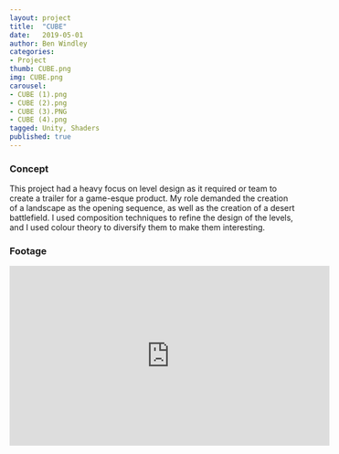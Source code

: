 ```yaml
---
layout: project
title:  "CUBE"
date:   2019-05-01
author: Ben Windley
categories:
- Project
thumb: CUBE.png
img: CUBE.png
carousel:
- CUBE (1).png
- CUBE (2).png
- CUBE (3).PNG
- CUBE (4).png
tagged: Unity, Shaders
published: true
---
```


### Concept

This project had a heavy focus on level design as it required or team to create a trailer for a game-esque product. My role demanded the creation of a landscape as the opening sequence, as well as the creation of a desert battlefield. I used composition techniques to refine the design of the levels, and I used colour theory to diversify them to make them interesting.

### Footage

<p style="text-align: center">
<iframe width="560" height="315" src="https://www.youtube.com/embed/tkCvXTQ-Upc?rel=0&amp;showinfo=0" frameborder="0" allow="autoplay; encrypted-media" allowfullscreen></iframe>
</p>
